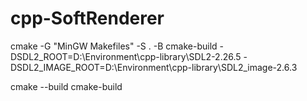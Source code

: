 # cpp-SoftRenderer

cmake -G "MinGW Makefiles" -S . -B cmake-build -DSDL2_ROOT=D:\Environment\cpp-library\SDL2-2.26.5 -DSDL2_IMAGE_ROOT=D:\Environment\cpp-library\SDL2_image-2.6.3

cmake --build cmake-build
